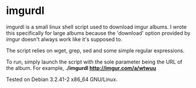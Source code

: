 imgurdl
=======

imgurdl is a small linux shell script used to download imgur albums. I wrote this
specifically for large albums because the 'download' option provided by imgur doesn't
always work like it's supposed to.

The script relies on wget, grep, sed and some simple regular expressions.

To run, simply launch the script with the sole parameter being the URL of the album.
For example, __./imgurdl http://imgur.com/a/wtwuu__


Tested on Debian 3.2.41-2 x86_64 GNU/Linux.
